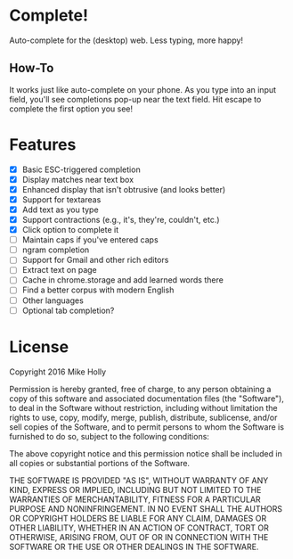 # Complete!

Auto-complete for the (desktop) web. Less typing, more happy!

## How-To

It works just like auto-complete on your phone. As you type into an input field,
you'll see completions pop-up near the text field. Hit escape to complete the
first option you see!

# Features

* [x] Basic ESC-triggered completion
* [x] Display matches near text box
* [x] Enhanced display that isn't obtrusive (and looks better)
* [x] Support for textareas
* [x] Add text as you type
* [x] Support contractions (e.g., it's, they're, couldn't, etc.)
* [x] Click option to complete it
* [ ] Maintain caps if you've entered caps
* [ ] ngram completion
* [ ] Support for Gmail and other rich editors
* [ ] Extract text on page
* [ ] Cache in chrome.storage and add learned words there
* [ ] Find a better corpus with modern English
* [ ] Other languages
* [ ] Optional tab completion?

# License

Copyright 2016 Mike Holly

Permission is hereby granted, free of charge, to any person obtaining a copy of this software and associated documentation files (the "Software"), to deal in the Software without restriction, including without limitation the rights to use, copy, modify, merge, publish, distribute, sublicense, and/or sell copies of the Software, and to permit persons to whom the Software is furnished to do so, subject to the following conditions:

The above copyright notice and this permission notice shall be included in all copies or substantial portions of the Software.

THE SOFTWARE IS PROVIDED "AS IS", WITHOUT WARRANTY OF ANY KIND, EXPRESS OR IMPLIED, INCLUDING BUT NOT LIMITED TO THE WARRANTIES OF MERCHANTABILITY, FITNESS FOR A PARTICULAR PURPOSE AND NONINFRINGEMENT. IN NO EVENT SHALL THE AUTHORS OR COPYRIGHT HOLDERS BE LIABLE FOR ANY CLAIM, DAMAGES OR OTHER LIABILITY, WHETHER IN AN ACTION OF CONTRACT, TORT OR OTHERWISE, ARISING FROM, OUT OF OR IN CONNECTION WITH THE SOFTWARE OR THE USE OR OTHER DEALINGS IN THE SOFTWARE.
